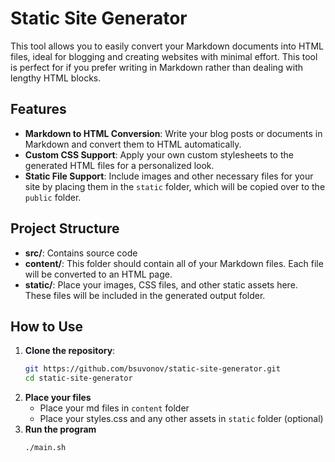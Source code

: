 # Static Site Generator

This tool allows you to easily convert your Markdown documents into HTML files, ideal for blogging and creating websites with minimal effort. This tool is perfect for if you prefer writing in Markdown rather than dealing with lengthy HTML blocks.

## Features

- **Markdown to HTML Conversion**: Write your blog posts or documents in Markdown and convert them to HTML automatically.
- **Custom CSS Support**: Apply your own custom stylesheets to the generated HTML files for a personalized look.
- **Static File Support**: Include images and other necessary files for your site by placing them in the `static` folder, which will be copied over to the `public` folder.

## Project Structure
- **src/**: Contains source code
- **content/**: This folder should contain all of your Markdown files. Each file will be converted to an HTML page.
- **static/**: Place your images, CSS files, and other static assets here. These files will be included in the generated output folder.

## How to Use

1. **Clone the repository**:
   ```bash
   git https://github.com/bsuvonov/static-site-generator.git
   cd static-site-generator
   ```
2. **Place your files**
   - Place your md files in `content` folder
   - Place your styles.css and any other assets in `static` folder (optional)
3. **Run the program**
   ```bash
   ./main.sh
   ```   
   
